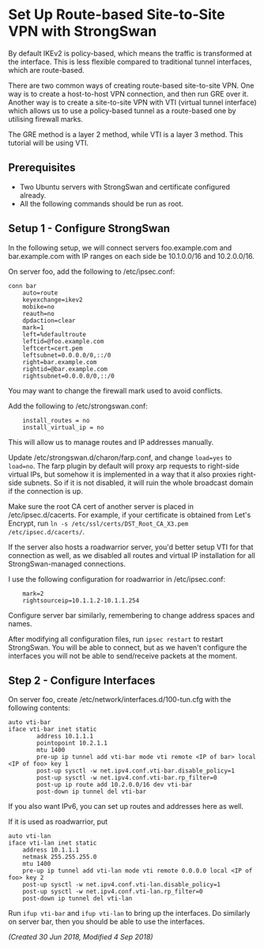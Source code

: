 # Set Up Route-based Site-to-Site VPN with StrongSwan

By default IKEv2 is policy-based, which means the traffic is transformed at the interface. This is less flexible compared to traditional tunnel interfaces, which are route-based.

There are two common ways of creating route-based site-to-site VPN. One way is to create a host-to-host VPN connection, and then run GRE over it. Another way is to create a site-to-site VPN with VTI (virtual tunnel interface) which allows us to use a policy-based tunnel as a route-based one by utilising firewall marks.

The GRE method is a layer 2 method, while VTI is a layer 3 method. This tutorial will be using VTI.

## Prerequisites
* Two Ubuntu servers with StrongSwan and certificate configured already.
* All the following commands should be run as root.

## Setup 1 - Configure StrongSwan
In the following setup, we will connect servers foo.example.com and bar.example.com with IP ranges on each side be 10.1.0.0/16 and 10.2.0.0/16.

On server foo, add the following to /etc/ipsec.conf:

```
conn bar
    auto=route
    keyexchange=ikev2
    mobike=no
    reauth=no
    dpdaction=clear
    mark=1
    left=%defaultroute
    leftid=@foo.example.com
    leftcert=cert.pem
    leftsubnet=0.0.0.0/0,::/0
    right=bar.example.com
    rightid=@bar.example.com
    rightsubnet=0.0.0.0/0,::/0
```

You may want to change the firewall mark used to avoid conflicts.

Add the following to /etc/strongswan.conf:
```
    install_routes = no
    install_virtual_ip = no
```

This will allow us to manage routes and IP addresses manually.

Update /etc/strongswan.d/charon/farp.conf, and change `load=yes` to `load=no`. The farp plugin by default will proxy arp requests to right-side virtual IPs, but somehow it is implemented in a way that it also proxies right-side subnets. So if it is not disabled, it will ruin the whole broadcast domain if the connection is up.

Make sure the root CA cert of another server is placed in /etc/ipsec.d/cacerts. For example, if your certificate is obtained from Let's Encrypt, run `ln -s /etc/ssl/certs/DST_Root_CA_X3.pem /etc/ipsec.d/cacerts/`.

If the server also hosts a roadwarrior server, you'd better setup VTI for that connection as well, as we disabled all routes and virtual IP installation for all StrongSwan-managed connections.

I use the following configuration for roadwarrior in /etc/ipsec.conf:
```
    mark=2
    rightsourceip=10.1.1.2-10.1.1.254
```

Configure server bar similarly, remembering to change address spaces and names.

After modifying all configuration files, run `ipsec restart` to restart StrongSwan. You will be able to connect, but as we haven't configure the interfaces you will not be able to send/receive packets at the moment.

## Step 2 - Configure Interfaces

On server foo, create /etc/network/interfaces.d/100-tun.cfg with the following contents:
```
auto vti-bar
iface vti-bar inet static
        address 10.1.1.1
        pointopoint 10.2.1.1
        mtu 1400
        pre-up ip tunnel add vti-bar mode vti remote <IP of bar> local <IP of foo> key 1
        post-up sysctl -w net.ipv4.conf.vti-bar.disable_policy=1
        post-up sysctl -w net.ipv4.conf.vti-bar.rp_filter=0
        post-up ip route add 10.2.0.0/16 dev vti-bar
        post-down ip tunnel del vti-bar
```

If you also want IPv6, you can set up routes and addresses here as well.

If it is used as roadwarrior, put
```
auto vti-lan
iface vti-lan inet static
    address 10.1.1.1
    netmask 255.255.255.0
    mtu 1400
    pre-up ip tunnel add vti-lan mode vti remote 0.0.0.0 local <IP of foo> key 2
    post-up sysctl -w net.ipv4.conf.vti-lan.disable_policy=1
    post-up sysctl -w net.ipv4.conf.vti-lan.rp_filter=0
    post-down ip tunnel del vti-lan
```

Run `ifup vti-bar` and `ifup vti-lan` to bring up the interfaces. Do similarly on server bar, then you should be able to use the interfaces.

_(Created 30 Jun 2018, Modified 4 Sep 2018)_
